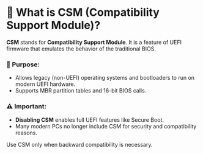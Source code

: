 # 🔁 What is CSM (Compatibility Support Module)?

**CSM** stands for **Compatibility Support Module**. It is a feature of UEFI firmware that emulates the behavior of the traditional BIOS.

### 🔧 Purpose:
- Allows legacy (non-UEFI) operating systems and bootloaders to run on modern UEFI hardware.
- Supports MBR partition tables and 16-bit BIOS calls.

### ⚠️ Important:
- **Disabling CSM** enables full UEFI features like Secure Boot.
- Many modern PCs no longer include CSM for security and compatibility reasons.

Use CSM only when backward compatibility is necessary.
